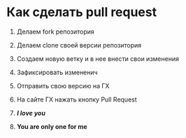 # Как сделать pull request

1. Делаем fork  репозитория

2. Делаем clone своей версии репозитория

3. Создаем новую ветку и в нее внести свои изменения

4. Зафиксировать измененич

5. Отправить свою версию на ГХ

6. На сайте ГХ нажать кнопку Pull Request

7. ***I love you***

8. **You are only one for me**
